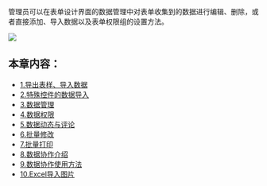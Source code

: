 管理员可以在表单设计界面的数据管理中对表单收集到的数据进行编辑、删除，或者直接添加、导入数据以及表单权限组的设置方法。

![](../img/8i1.png)


## 本章内容：

* [1.导出表样、导入数据](8-1导入数据.md)
* [2.特殊控件的数据导入](8-2特殊控件的数据导入.md)
* [3.数据管理](8-3数据管理.md)
* [4.数据权限](8-4表单数据权限.md)
* [5.数据动态与评论](8-5数据动态与评论.md)
* [6.批量修改](8-6批量修改.md)
* [7.批量打印](8-7批量打印.md)
* [8.数据协作介绍](8-8数据协作介绍.md)
* [9.数据协作使用方法](8-9使用方法.md)
* [10.Excel导入图片](8-10Excel导入图片.md)